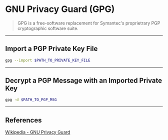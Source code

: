 # GNU Privacy Guard (GPG)

> GPG is a free-software replacement for Symantec's proprietrary PGP cryptographic software suite.

---

## Import a PGP Private Key File

```bash
gpg --import $PATH_TO_PRIVATE_KEY_FILE
```

---

## Decrypt a PGP Message with an Imported Private Key

```bash
gpg -d $PATH_TO_PGP_MSG
```

---

## References

[Wikipedia - GNU Privacy Guard](https://en.wikipedia.org/wiki/GNU_Privacy_Guard)
